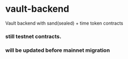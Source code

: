 # vault-backend
Vault backend with sand(sealed) + time token contracts


### still testnet contracts.
### will be updated before mainnet migration
